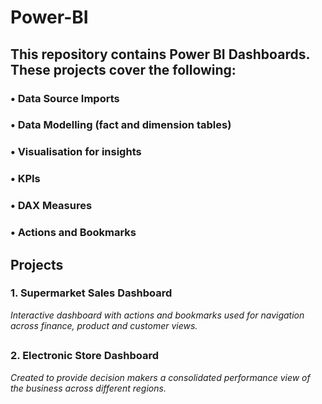 # Power-BI
## This repository contains Power BI Dashboards. These projects cover the following:
### •	Data Source Imports
### •	Data Modelling (fact and dimension tables)
### •	Visualisation for insights
### •	KPIs
### •	DAX Measures
### •	Actions and Bookmarks
##
## Projects

### 1. Supermarket Sales Dashboard
*Interactive dashboard with actions and bookmarks used for navigation across finance, product and customer views.*
##
### 2. Electronic Store Dashboard
*Created to provide decision makers a consolidated performance view of the business across different regions.*
